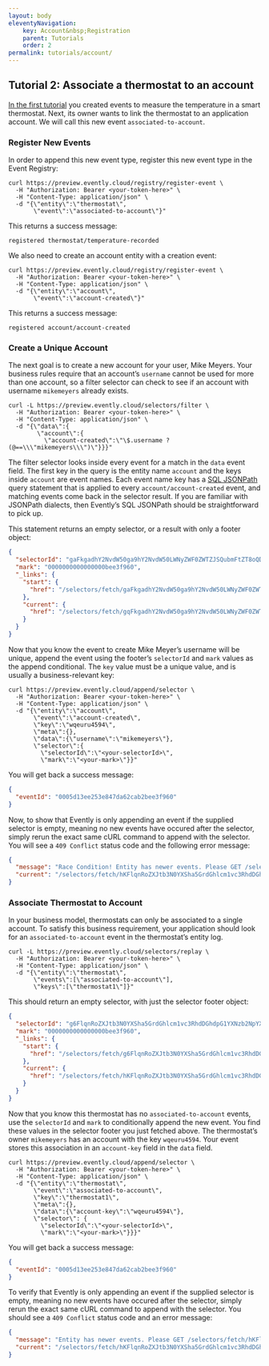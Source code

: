 ```yaml
---
layout: body
eleventyNavigation:
    key: Account&nbsp;Registration
    parent: Tutorials
    order: 2
permalink: tutorials/account/
---
```


## Tutorial 2: Associate a thermostat to an account

[In the first tutorial](/tutorials/thermostat) you created events to measure the temperature in a smart thermostat. Next, its owner wants to link the thermostat to an application account. We will call this new event `associated-to-account`.

### Register New Events

In order to append this new event type, register this new event type in the Event Registry:

```shell
curl https://preview.evently.cloud/registry/register-event \
  -H "Authorization: Bearer <your-token-here>" \
  -H "Content-Type: application/json" \
  -d "{\"entity\":\"thermostat\",
       \"event\":\"associated-to-account\"}"
```

This returns a success message:

```
registered thermostat/temperature-recorded
```

We also need to create an account entity with a creation event:

```shell
curl https://preview.evently.cloud/registry/register-event \
  -H "Authorization: Bearer <your-token-here>" \
  -H "Content-Type: application/json" \
  -d "{\"entity\":\"account\",
       \"event\":\"account-created\"}"
```

This returns a success message:

```
registered account/account-created
```

### Create a Unique Account

The next goal is to create a new account for your user, Mike Meyers. Your business rules require that an account’s `username` cannot be used for more than one account, so a filter selector can check to see if an account with username `mikemeyers` already exists.

```shell
curl -L https://preview.evently.cloud/selectors/filter \
  -H "Authorization: Bearer <your-token-here>" \
  -H "Content-Type: application/json" \
  -d "{\"data\":{
        \"account\":{
          \"account-created\":\"\$.username ? (@==\\\"mikemeyers\\\")\"}}}"
```

The filter selector looks inside every event for a match in the `data` event field. The first key in the query is the entity name `account` and the keys inside `account` are event names. Each event name key has a [SQL JSONPath](/concepts/sql-jsonpath) query statement that is applied to every `account/account-created` event, and matching events come back in the selector result. If you are familiar with JSONPath dialects, then Evently’s SQL JSONPath should be straightforward to pick up.

This statement returns an empty selector, or a result with only a footer object:

```json
{
  "selectorId": "gaFkgadhY2NvdW50ga9hY2NvdW50LWNyZWF0ZWTZJSQubmFtZT8oQD09Im1pa2VfbWV5ZXJzQGV4YW1wbGUuY29tIik",
  "mark": "0000000000000000bee3f960",
  "_links": {
    "start": {
      "href": "/selectors/fetch/gaFkgadhY2NvdW50ga9hY2NvdW50LWNyZWF0ZWTZJSQubmFtZT8oQD09Im1pa2VfbWV5ZXJzQGV4YW1wbGUuY29tIik.ndjson"
    },
    "current": {
      "href": "/selectors/fetch/gqFkgadhY2NvdW50ga9hY2NvdW50LWNyZWF0ZWTZJSQubmFtZT8oQD09Im1pa2VfbWV5ZXJzQGV4YW1wbGUuY29tIimhYcQMAAAAAAAAAAC-4_lg.ndjson"
    }
  }
}
```

Now that you know the event to create Mike Meyer’s username will be unique, append the event using the footer’s `selectorId` and `mark` values as the append conditional. The `key` value must be a unique value, and is usually a business-relevant key:

```shell
curl https://preview.evently.cloud/append/selector \
  -H "Authorization: Bearer <your-token-here>" \
  -H "Content-Type: application/json" \
  -d "{\"entity\":\"account\",
       \"event\":\"account-created\",
       \"key\":\"wqeuru4594\",
       \"meta\":{},
       \"data\":{\"username\":\"mikemeyers\"},
       \"selector\":{
         \"selectorId\":\"<your-selectorId>\",
         \"mark\":\"<your-mark>\"}}"
```

You will get back a success message:

```json
{
  "eventId": "0005d13ee253e847da62cab2bee3f960"
}
```

Now, to show that Evently is only appending an event if the supplied selector is empty, meaning no new events have occured after the selector, simply rerun the exact same cURL command to append with the selector. You will see a `409 Conflict` status code and the following error message:

```json
{
  "message": "Race Condition! Entity has newer events. Please GET /selectors/fetch/hKFlqnRoZXJtb3N0YXSha5GrdGhlcm1vc3RhdDGhdpG1YXNzb2NpYXRlZC10by1hY2NvdW50oWHEDAAAAAAAAAAAvuP5YA.ndjson for the most recent events.",
  "current": "/selectors/fetch/hKFlqnRoZXJtb3N0YXSha5GrdGhlcm1vc3RhdDGhdpG1YXNzb2NpYXRlZC10by1hY2NvdW50oWHEDAAAAAAAAAAAvuP5YA.ndjson"
}
```

### Associate Thermostat to Account

In your business model, thermostats can only be associated to a single account. To satisfy this business requirement, your application should look for an `associated-to-account` event in the thermostat’s entity log.

```shell
curl -L https://preview.evently.cloud/selectors/replay \
  -H "Authorization: Bearer <your-token-here>" \
  -H "Content-Type: application/json" \
  -d "{\"entity\":\"thermostat\",
       \"events\":[\"associated-to-account\"],
       \"keys\":[\"thermostat1\"]}"
```

This should return an empty selector, with just the selector footer object:

```json
{
  "selectorId": "g6FlqnRoZXJtb3N0YXSha5GrdGhlcm1vc3RhdDGhdpG1YXNzb2NpYXRlZC10by1hY2NvdW50",
  "mark": "0000000000000000bee3f960",
  "_links": {
    "start": {
      "href": "/selectors/fetch/g6FlqnRoZXJtb3N0YXSha5GrdGhlcm1vc3RhdDGhdpG1YXNzb2NpYXRlZC10by1hY2NvdW50.ndjson"
    },
    "current": {
      "href": "/selectors/fetch/hKFlqnRoZXJtb3N0YXSha5GrdGhlcm1vc3RhdDGhdpG1YXNzb2NpYXRlZC10by1hY2NvdW50oWHEDAAAAAAAAAAAvuP5YA.ndjson"
    }
  }
}
```

Now that you know this thermostat has no `associated-to-account` events, use the `selectorId` and `mark` to conditionally append the new event. You find these values in the selector footer you just fetched above. The thermostat’s owner `mikemeyers` has an account with the key `wqeuru4594`. Your event stores this association in an `account-key` field in the `data` field.

```shell
curl https://preview.evently.cloud/append/selector \
  -H "Authorization: Bearer <your-token-here>" \
  -H "Content-Type: application/json" \
  -d "{\"entity\":\"thermostat\",
       \"event\":\"associated-to-account\",
       \"key\":\"thermostat1\",
       \"meta\":{},
       \"data\":{\"account-key\":\"wqeuru4594\"},
       \"selector\": {
         \"selectorId\":\"<your-selectorId>\",
         \"mark\":\"<your-mark>\"}}}"
```

You will get back a success message:

```json
{
  "eventId": "0005d13ee253e847da62cab2bee3f960"
}
```

To verify that Evently is only appending an event if the supplied selector is empty, meaning no new events have occured after the selector, simply rerun the exact same cURL command to append with the selector. You should see a `409 Conflict` status code and an error message:

```json
{
  "message": "Entity has newer events. Please GET /selectors/fetch/hKFlqnRoZXJtb3N0YXSha5GrdGhlcm1vc3RhdDGhdpG1YXNzb2NpYXRlZC10by1hY2NvdW50oWHEDAAAAAAAAAAAvuP5YA.ndjson for the most recent events.",
  "current": "/selectors/fetch/hKFlqnRoZXJtb3N0YXSha5GrdGhlcm1vc3RhdDGhdpG1YXNzb2NpYXRlZC10by1hY2NvdW50oWHEDAAAAAAAAAAAvuP5YA.ndjson"
}
```
